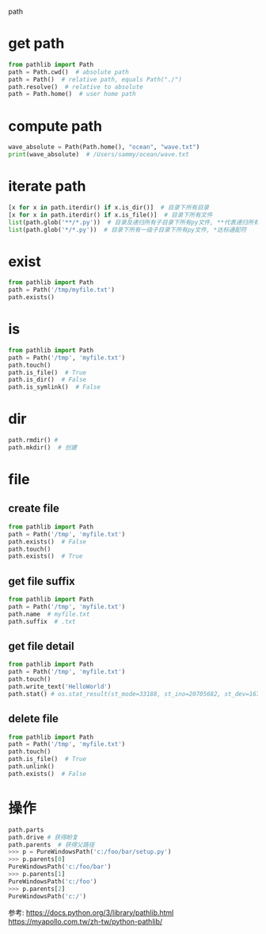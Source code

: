
path

# get path

```python
from pathlib import Path
path = Path.cwd()  # absolute path
path = Path()  # relative path, equals Path("./") 
path.resolve()  # relative to absolute
path = Path.home()  # user home path
```

# compute path

```python
wave_absolute = Path(Path.home(), "ocean", "wave.txt")
print(wave_absolute)  # /Users/sammy/ocean/wave.txt
```

# iterate path

```python
[x for x in path.iterdir() if x.is_dir()]  # 目录下所有目录
[x for x in path.iterdir() if x.is_file()]  # 目录下所有文件
list(path.glob('**/*.py'))  # 目录及递归所有子目录下所有py文件, **代表递归所有子目录
list(path.glob('*/*.py'))  # 目录下所有一级子目录下所有py文件, *达标通配符
```
# exist

```python
from pathlib import Path
path = Path('/tmp/myfile.txt')
path.exists()
```


# is
```python
from pathlib import Path
path = Path('/tmp', 'myfile.txt')
path.touch()
path.is_file()  # True
path.is_dir()  # False
path.is_symlink()  # False
```

# dir
```python
path.rmdir() #
path.mkdir()  # 创建
```

# file
## create file
```python
from pathlib import Path
path = Path('/tmp', 'myfile.txt')
path.exists()  # False
path.touch()
path.exists()  # True
```

## get file suffix
```python
from pathlib import Path
path = Path('/tmp', 'myfile.txt')
path.name  # myfile.txt
path.suffix  # .txt
```

## get file detail

```python
from pathlib import Path
path = Path('/tmp', 'myfile.txt')
path.touch()
path.write_text('HelloWorld')
path.stat() # os.stat_result(st_mode=33188, st_ino=20705682, st_dev=16777224, st_nlink=1, st_uid=501, st_gid=0, st_size=10, st_atime=1602572294, st_mtime=1602572354, st_ctime=1602572354)
```

## delete file
```python
from pathlib import Path
path = Path('/tmp', 'myfile.txt')
path.touch()
path.is_file()  # True
path.unlink()
path.exists()  # False
```


# 操作
```python
path.parts
path.drive # 获得盼复
path.parents  # 获得父路径
>>> p = PureWindowsPath('c:/foo/bar/setup.py')
>>> p.parents[0]
PureWindowsPath('c:/foo/bar')
>>> p.parents[1]
PureWindowsPath('c:/foo')
>>> p.parents[2]
PureWindowsPath('c:/')
```


参考:
https://docs.python.org/3/library/pathlib.html
https://myapollo.com.tw/zh-tw/python-pathlib/